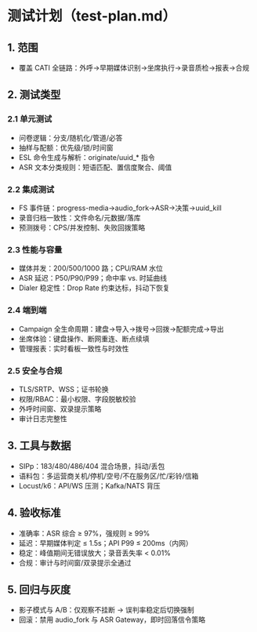 # 测试计划（test-plan.md）

## 1. 范围
- 覆盖 CATI 全链路：外呼→早期媒体识别→坐席执行→录音质检→报表→合规

## 2. 测试类型
### 2.1 单元测试
- 问卷逻辑：分支/随机化/管道/必答
- 抽样与配额：优先级/锁/时间窗
- ESL 命令生成与解析：originate/uuid_* 指令
- ASR 文本分类规则：短语匹配、置信度聚合、阈值

### 2.2 集成测试
- FS 事件链：progress-media→audio_fork→ASR→决策→uuid_kill
- 录音归档一致性：文件命名/元数据/落库
- 预测拨号：CPS/并发控制、失败回拨策略

### 2.3 性能与容量
- 媒体并发：200/500/1000 路；CPU/RAM 水位
- ASR 延迟：P50/P90/P99；命中率 vs. 时延曲线
- Dialer 稳定性：Drop Rate 约束达标，抖动下恢复

### 2.4 端到端
- Campaign 全生命周期：建盘→导入→拨号→回拨→配额完成→导出
- 坐席体验：键盘操作、断网重连、断点续填
- 管理报表：实时看板一致性与时效性

### 2.5 安全与合规
- TLS/SRTP、WSS；证书轮换
- 权限/RBAC：最小权限、字段脱敏校验
- 外呼时间窗、双录提示策略
- 审计日志完整性

## 3. 工具与数据
- SIPp：183/480/486/404 混合场景，抖动/丢包
- 语料包：多运营商关机/停机/空号/不在服务区/忙/彩铃/信箱
- Locust/k6：API/WS 压测；Kafka/NATS 背压

## 4. 验收标准
- 准确率：ASR 综合 ≥ 97%，强规则 ≥ 99%
- 延迟：早期媒体判定 ≤ 1.5s；API P99 ≤ 200ms（内网）
- 稳定：峰值期间无错误放大；录音丢失率 < 0.01%
- 合规：审计与时间窗/双录提示全通过

## 5. 回归与灰度
- 影子模式与 A/B：仅观察不挂断 → 误判率稳定后切换强制
- 回滚：禁用 audio_fork 与 ASR Gateway，即时回落信令策略